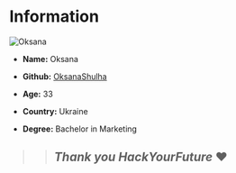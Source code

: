 # Information

![Oksana](https://avatars.githubusercontent.com/u/73791189?s=400&u=f7c3f513d477a9116f5e1144e9174b7c41a5b443&v=4)

- **Name:** Oksana

- **Github:** [OksanaShulha](https://github.com/OksanaShulha)

- **Age:** 33

- **Country:** Ukraine

- **Degree:** Bachelor in Marketing

> > ## **_Thank you HackYourFuture_** :heart:
